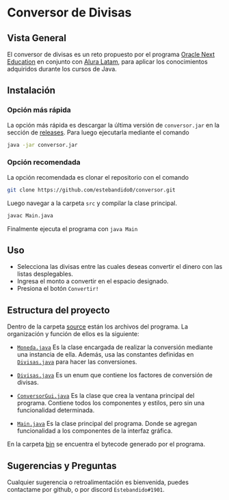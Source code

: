 # Conversor de Divisas

## Vista General

El conversor de divisas es un reto propuesto por el programa [Oracle Next Education](https://www.oracle.com/cl/education/oracle-next-education/) en conjunto con [Alura Latam](https://www.aluracursos.com/), para aplicar los conocimientos adquiridos durante los cursos de Java.

## Instalación

### Opción más rápida

La opción más rápida es descargar la última versión de `conversor.jar` en la sección de [releases](https://github.com/estebandido0/conversor/releases). Para luego ejecutarla mediante el comando

```bash
java -jar conversor.jar
```

### Opción recomendada

La opción recomendada es clonar el repositorio con el comando

```bash
git clone https://github.com/estebandido0/conversor.git
```

Luego navegar a la carpeta `src` y compilar la clase principal.

```bash
javac Main.java
```

Finalmente ejecuta el programa con `java Main`

## Uso

- Selecciona las divisas entre las cuales deseas convertir el dinero con las listas desplegables.
- Ingresa el monto a convertir en el espacio designado.
- Presiona el botón `Convertir!`

## Estructura del proyecto

Dentro de la carpeta [source](/src) están los archivos del programa. La organización y función de ellos es la siguiente:

- [`Moneda.java`](/src/Moneda.java) Es la clase encargada de realizar la conversión mediante una instancia de ella. Además, usa las constantes definidas en [`Divisas.java`](/src/Divisas.java) para hacer las conversiones.

- [`Divisas.java`](/src/Divisas.java) Es un enum que contiene los factores de conversión de divisas.

- [`ConversorGui.java`](/src/ConversorGui.java) Es la clase que crea la ventana principal del programa. Contiene todos los componentes y estilos, pero sin una funcionalidad determinada.

- [`Main.java`](/src/Main.java) Es la clase principal del programa. Donde se agregan funcionalidad a los componentes de la interfaz gráfica.

En la carpeta [bin](/bin/) se encuentra el bytecode generado por el programa.

## Sugerencias y Preguntas

Cualquier sugerencia o retroalimentación es bienvenida, puedes contactame por github, o por discord `Estebandido#1901`.
